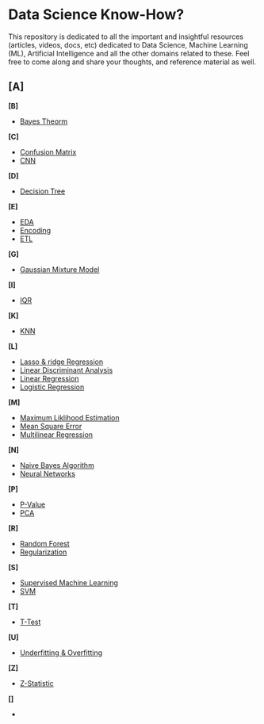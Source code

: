 # Data Science Know-How?
This repository is dedicated to all the important and insightful resources (articles, videos, docs, etc) dedicated to Data Science, Machine Learning (ML), Artificial Intelligence and all the other domains related to these. Feel free to come along and share your thoughts, and reference material as well.

**[A]**
  - 

**[B]**
  - [Bayes Theorm]()

**[C]**
  - [Confusion Matrix]()
  - [CNN]()

**[D]**
  - [Decision Tree]()

**[E]**
  - [EDA]()
  - [Encoding]()
  - [ETL]()

**[G]**
  - [Gaussian Mixture Model](https://towardsdatascience.com/gaussian-mixture-models-explained-6986aaf5a95)

**[I]**
  - [IQR](https://www.statisticshowto.com/probability-and-statistics/interquartile-range/)

**[K]**
  - [KNN](https://www.datacamp.com/tutorial/k-nearest-neighbor-classification-scikit-learn)

**[L]**
  - [Lasso & ridge Regression](https://www.datacamp.com/tutorial/tutorial-lasso-ridge-regression)
  - [Linear Discriminant Analysis](https://towardsdatascience.com/linear-discriminant-analysis-explained-f88be6c1e00b)
  - [Linear Regression]()
  - [Logistic Regression](https://www.datacamp.com/tutorial/logistic-regression-R)
  
**[M]**
  - [Maximum Liklihood Estimation](https://bit.ly/3JFHxGt)
  - [Mean Square Error](https://bit.ly/3wSjYmj)
  - [Multilinear Regression]()

**[N]**
  - [Naive Bayes Algorithm](https://www.kdnuggets.com/2020/06/naive-bayes-algorithm-everything.html)
  - [Neural Networks]()

**[P]**
  - [P-Value](https://www.statisticshowto.com/probability-and-statistics/statistics-definitions/p-value/)
  - [PCA]()

**[R]**
  - [Random Forest]()
  - [Regularization](https://www.statisticshowto.com/regularization/)

**[S]**
  - [Supervised Machine Learning]()
  - [SVM]()

**[T]**
  - [T-Test](https://www.statisticshowto.com/probability-and-statistics/t-test/)

**[U]**
  - [Underfitting & Overfitting](https://towardsdatascience.com/overfitting-and-underfitting-principles-ea8964d9c45c)

**[Z]**
  - [Z-Statistic](https://www.statisticshowto.com/probability-and-statistics/z-score/)



**[]**
  - []()
